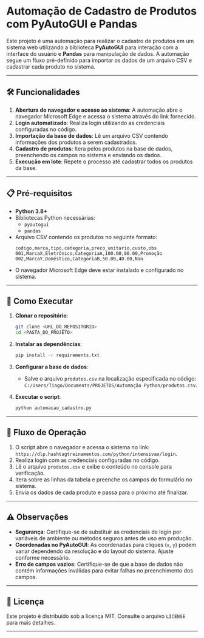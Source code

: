 # Automação de Cadastro de Produtos com PyAutoGUI e Pandas

Este projeto é uma automação para realizar o cadastro de produtos em um sistema web utilizando a biblioteca **PyAutoGUI** para interação com a interface do usuário e **Pandas** para manipulação de dados. A automação segue um fluxo pré-definido para importar os dados de um arquivo CSV e cadastrar cada produto no sistema.

---

## 🛠️ Funcionalidades

1. **Abertura do navegador e acesso ao sistema**: A automação abre o navegador Microsoft Edge e acessa o sistema através do link fornecido.
2. **Login automatizado**: Realiza login utilizando as credenciais configuradas no código.
3. **Importação da base de dados**: Lê um arquivo CSV contendo informações dos produtos a serem cadastrados.
4. **Cadastro de produtos**: Itera pelos produtos na base de dados, preenchendo os campos no sistema e enviando os dados.
5. **Execução em lote**: Repete o processo até cadastrar todos os produtos da base.

---

## 📋 Pré-requisitos

- **Python 3.8+**
- Bibliotecas Python necessárias:
  - `pyautogui`
  - `pandas`
- Arquivo CSV contendo os produtos no seguinte formato:
  ```
  codigo,marca,tipo,categoria,preco_unitario,custo,obs
  001,MarcaX,Eletrônico,CategoriaA,100.00,80.00,Promoção
  002,MarcaY,Doméstico,CategoriaB,50.00,40.00,Nan
  ```
- O navegador Microsoft Edge deve estar instalado e configurado no sistema.

---

## 🚀 Como Executar

1. **Clonar o repositório**:
   ```bash
   git clone <URL_DO_REPOSITORIO>
   cd <PASTA_DO_PROJETO>
   ```

2. **Instalar as dependências**:
   ```bash
   pip install -r requirements.txt
   ```

3. **Configurar a base de dados**:
   - Salve o arquivo `produtos.csv` na localização especificada no código: `C:/Users/Tiago/Documents/PROJETOS/Automação Python/produtos.csv`.

4. **Executar o script**:
   ```bash
   python automacao_cadastro.py
   ```

---

## 📝 Fluxo de Operação

1. O script abre o navegador e acessa o sistema no link:  
   `https://dlp.hashtagtreinamentos.com/python/intensivao/login`.
2. Realiza login com as credenciais configuradas no código.
3. Lê o arquivo `produtos.csv` e exibe o conteúdo no console para verificação.
4. Itera sobre as linhas da tabela e preenche os campos do formulário no sistema.
5. Envia os dados de cada produto e passa para o próximo até finalizar.

---

## ⚠️ Observações

- **Segurança**: Certifique-se de substituir as credenciais de login por variáveis de ambiente ou métodos seguros antes de uso em produção.
- **Coordenadas no PyAutoGUI**: As coordenadas para cliques (`x`, `y`) podem variar dependendo da resolução e do layout do sistema. Ajuste conforme necessário.
- **Erro de campos vazios**: Certifique-se de que a base de dados não contém informações inválidas para evitar falhas no preenchimento dos campos.

---

## 📄 Licença

Este projeto é distribuído sob a licença MIT. Consulte o arquivo `LICENSE` para mais detalhes.

---
